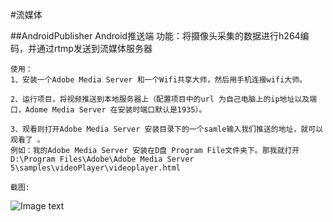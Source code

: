 #流媒体

##AndroidPublisher  Android推送端
    功能：将摄像头采集的数据进行h264编码，并通过rtmp发送到流媒体服务器

    使用：
    1、安装一个Adobe Media Server 和一个Wifi共享大师，然后用手机连接wifi大师。

    2、运行项目，将视频推送到本地服务器上（配置项目中的url 为自己电脑上的ip地址以及端口，Adome Media Server 在安装时端口默认是1935）。
    
    3、观看则打开Adobe Media Server 安装目录下的一个samle输入我们推送的地址，就可以观看了 。
    例如：我的Adobe Media Server 安装在D盘 Program File文件夹下。那我就打开D:\Program Files\Adobe\Adobe Media Server 5\samples\videoPlayer\videoplayer.html

    截图:
![Image text](https://github.com/blueberryCoder/LiveStream/blob/master/AndroidPublisher/doc/screenshot/publisher.jpg)
